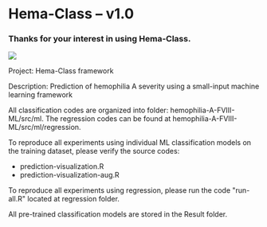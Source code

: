 # Hema-Class – v1.0

### Thanks for your interest in using Hema-Class.

![](hemophilia-A-FVIII-ML/images/protein.png)

Project: Hema-Class framework

Description: Prediction of hemophilia A severity using a small-input machine learning framework

All classification codes are organized into folder: hemophilia-A-FVIII-ML/src/ml.
The regression codes can be found at hemophilia-A-FVIII-ML/src/ml/regression.

To reproduce all experiments using individual ML classification models on the training dataset, please verify the source codes: 
- prediction-visualization.R
- prediction-visualization-aug.R

To reproduce all experiments using regression, please run the code "run-all.R" located at regression folder.

All pre-trained classification models are stored in the Result folder.
